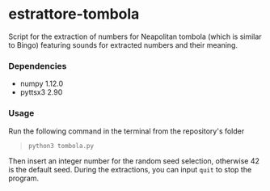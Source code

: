 # estrattore-tombola
Script for the extraction of numbers for Neapolitan tombola (which is similar to Bingo) featuring sounds for extracted numbers and their meaning. 

### Dependencies
* numpy 1.12.0
* pyttsx3 2.90 

### Usage

Run the following command in the terminal from the repository's folder
> `python3 tombola.py`

Then insert an integer number for the random seed selection, otherwise 42 is the default seed. During the extractions, you can input `quit` to stop the program.
